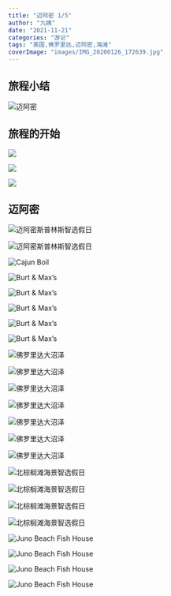 ```yaml
---
title: "迈阿密 1/5"
author: "九姨"
date: "2021-11-21"
categories: "游记"
tags: "美国,佛罗里达,迈阿密,海滩"
coverImage: "images/IMG_20200126_172639.jpg"
---
```


>

## 旅程小结

![迈阿密](images/miami.jpg)

## 旅程的开始

>

![](images/IMG_20200125_143523.jpg)

>

![](images/IMG_20200125_200034.jpg)

>

![](images/IMG_20200125_200221.jpg)

## 迈阿密

>

![迈阿密斯普林斯智选假日](images/IMG_20200126_010543.jpg)

>

![迈阿密斯普林斯智选假日](images/IMG_20200126_010600.jpg)

>

![Cajun Boil](images/IMG_20200126_015736.jpg)

>

![Burt & Max’s](images/IMG_20200126_162055.jpg)

>

![Burt & Max’s](images/IMG_20200126_162939.jpg)

>

![Burt & Max’s](images/IMG_20200126_162950.jpg)

>

![Burt & Max’s](images/IMG_20200126_162956.jpg)

>

![Burt & Max’s](images/IMG_20200126_163001.jpg)

>

![佛罗里达大沼泽](images/IMG_20200126_172639.jpg)

>

![佛罗里达大沼泽](images/IMG_20200126_172522.jpg)

>

![佛罗里达大沼泽](images/IMG_20200126_181207.jpg)

>

![佛罗里达大沼泽](images/IMG_20200126_183748.jpg)

>

![佛罗里达大沼泽](images/IMG_20200126_184600.jpg)

>

![佛罗里达大沼泽](images/IMG_20200126_185410.jpg)

>

![佛罗里达大沼泽](images/IMG_20200126_192324.jpg)

>

![北棕榈滩海景智选假日](images/IMG_20200126_204518.jpg)

>

![北棕榈滩海景智选假日](images/IMG_20200126_204739.jpg)

>

![北棕榈滩海景智选假日](images/IMG_20200126_204807.jpg)

>

![北棕榈滩海景智选假日](images/IMG_20200126_175659.jpg)

>

![Juno Beach Fish House](images/IMG_20200126_184026.jpg)

>

![Juno Beach Fish House](images/IMG_20200126_184031.jpg)

>

![Juno Beach Fish House](images/IMG_20200126_184035.jpg)

>

![Juno Beach Fish House](images/IMG_20200126_184038.jpg)
